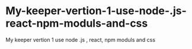 # My-keeper-vertion-1-use-node-.js-react-npm-moduls-and-css
My keeper vertion 1 use node .js , react, npm moduls and css
